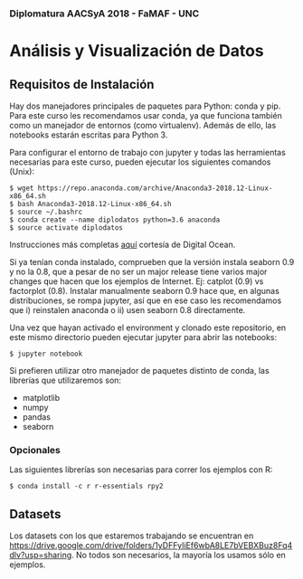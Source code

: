 ### Diplomatura AACSyA 2018 - FaMAF - UNC
# Análisis y Visualización de Datos


## Requisitos de Instalación

Hay dos manejadores principales de paquetes para Python: conda y pip. Para este curso les recomendamos usar conda, ya que funciona también como un manejador de entornos (como virtualenv). Además de ello, las notebooks estarán escritas para Python 3.

Para configurar el entorno de trabajo con jupyter y todas las herramientas necesarias para este curso, pueden ejecutar los siguientes comandos (Unix):

```
$ wget https://repo.anaconda.com/archive/Anaconda3-2018.12-Linux-x86_64.sh
$ bash Anaconda3-2018.12-Linux-x86_64.sh
$ source ~/.bashrc
$ conda create --name diplodatos python=3.6 anaconda
$ source activate diplodatos
```

Instrucciones más completas [aquí](https://www.digitalocean.com/community/tutorials/how-to-install-anaconda-on-ubuntu-18-04-quickstart) cortesía de Digital Ocean. 

Si ya tenían conda instalado, comprueben que la versión instala seaborn 0.9 y no la 0.8, que a pesar de no ser un major release tiene varios major changes que hacen que los ejemplos de Internet. Ej: catplot (0.9) vs factorplot (0.8). Instalar manualmente seaborn 0.9 hace que, en algunas distribuciones, se rompa jupyter, así que en ese caso les recomendamos que i) reinstalen anaconda o ii) usen seaborn 0.8 directamente.

Una vez que hayan activado el environment y clonado este repositorio, en este mismo directorio pueden ejecutar jupyter para abrir las notebooks:

```
$ jupyter notebook
```

Si prefieren utilizar otro manejador de paquetes distinto de conda, las librerías que utilizaremos son:

* matplotlib
* numpy
* pandas
* seaborn

### Opcionales

Las siguientes librerías son necesarias para correr los ejemplos con R:

```
$ conda install -c r r-essentials rpy2
```

## Datasets

Los datasets con los que estaremos trabajando se encuentran en https://drive.google.com/drive/folders/1yDFFyIiEf6wbA8LE7bVEBXBuz8Fq4dlv?usp=sharing. No todos son necesarios, la mayoría los usamos sólo en ejemplos.

